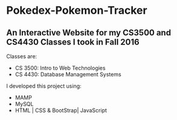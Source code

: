 <h1>Pokedex-Pokemon-Tracker</h1>
<h2>An Interactive Website for my CS3500 and CS4430 Classes I took in Fall 2016</h2>
<p>Classes are:</p>
  <ul>
    <li>CS 3500: Intro to Web Technologies</li>
    <li>CS 4430: Database Management Systems</li>
  </ul>
<p>I developed this project using:</p>
  <ul>
    <li>MAMP</li>
    <li>MySQL</li>
    <li>HTML | CSS & BootStrap| JavaScript</li>
  </ul>


